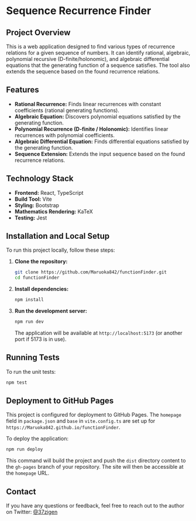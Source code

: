 # Sequence Recurrence Finder

## Project Overview

This is a web application designed to find various types of recurrence relations for a given sequence of numbers. It can identify rational, algebraic, polynomial recursive (D-finite/holonomic), and algebraic differential equations that the generating function of a sequence satisfies. The tool also extends the sequence based on the found recurrence relations.

## Features

-   **Rational Recurrence:** Finds linear recurrences with constant coefficients (rational generating functions).
-   **Algebraic Equation:** Discovers polynomial equations satisfied by the generating function.
-   **Polynomial Recurrence (D-finite / Holonomic):** Identifies linear recurrences with polynomial coefficients.
-   **Algebraic Differential Equation:** Finds differential equations satisfied by the generating function.
-   **Sequence Extension:** Extends the input sequence based on the found recurrence relations.


## Technology Stack

-   **Frontend:** React, TypeScript
-   **Build Tool:** Vite
-   **Styling:** Bootstrap
-   **Mathematics Rendering:** KaTeX
-   **Testing:** Jest

## Installation and Local Setup

To run this project locally, follow these steps:

1.  **Clone the repository:**
    ```bash
    git clone https://github.com/Maruoka842/functionFinder.git
    cd functionFinder
    ```

2.  **Install dependencies:**
    ```bash
    npm install
    ```

3.  **Run the development server:**
    ```bash
    npm run dev
    ```
    The application will be available at `http://localhost:5173` (or another port if 5173 is in use).

## Running Tests

To run the unit tests:

```bash
npm test
```

## Deployment to GitHub Pages

This project is configured for deployment to GitHub Pages. The `homepage` field in `package.json` and `base` in `vite.config.ts` are set up for `https://Maruoka842.github.io/functionFinder`.

To deploy the application:

```bash
npm run deploy
```

This command will build the project and push the `dist` directory content to the `gh-pages` branch of your repository. The site will then be accessible at the `homepage` URL.

## Contact

If you have any questions or feedback, feel free to reach out to the author on Twitter: [@37zigen](https://x.com/37zigen)
